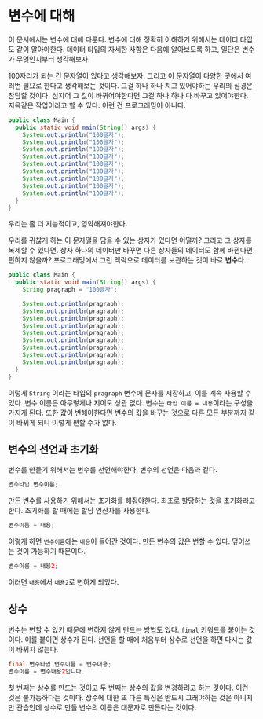 # 변수에 대해
이 문서에서는 변수에 대해 다룬다. 변수에 대해 정확히 이해하기 위해서는 데이터 타입도 같이 알아야한다. 데이터 타입의 자세한 사항은 다음에 알아보도록 하고, 일단은 변수가 무엇인지부터 생각해보자.

100자리가 되는 긴 문자열이 있다고 생각해보자. 그리고 이 문자열이 다양한 곳에서 여러번 필요로 한다고 생각해보는 것이다. 그걸 하나 하나 치고 있어야하는 우리의 심경은 참담할 것이다. 심지어 그 값이 바뀌어야한다면 그걸 하나 하나 다 바꾸고 있어야한다. 지옥같은 작업이라고 할 수 있다. 이런 건 프로그래밍이 아니다.

```java
public class Main {
  public static void main(String[] args) {
    System.out.println("100글자");
    System.out.println("100글자");
    System.out.println("100글자");
    System.out.println("100글자");
    System.out.println("100글자");
    System.out.println("100글자");
    System.out.println("100글자");
    System.out.println("100글자");
    System.out.println("100글자");
  }
}
```

우리는 좀 더 지능적이고, 영악해져야한다.

우리를 귀찮게 하는 이 문자열을 담을 수 있는 상자가 있다면 어떨까? 그리고 그 상자를 복제할 수 있다면. 상자 하나의 데이터만 바꾸면 다른 상자들의 데이터도 함께 바뀐다면 편하지 않을까? 프로그래밍에서 그런 맥락으로 데이터를 보관하는 것이 바로 **변수**다.

```java
public class Main {
  public static void main(String[] args) {
    String pragraph = "100글자";

    System.out.println(pragraph);
    System.out.println(pragraph);
    System.out.println(pragraph);
    System.out.println(pragraph);
    System.out.println(pragraph);
    System.out.println(pragraph);
    System.out.println(pragraph);
    System.out.println(pragraph);
    System.out.println(pragraph);
  }
}
```

이렇게 `String` 이라는 타입의 `pragraph` 변수에 문자를 저장하고, 이를 계속 사용할 수 있다. 변수 이름은 아무렇게나 지어도 상관 없다. 변수는 `타입 이름 = 내용`이라는 구성을 가지게 된다. 또한 값이 변해야한다면 변수의 값을 바꾸는 것으로 다른 모든 부분까지 같이 바뀌게 되니 이렇게 편할 수가 없다.

## 변수의 선언과 초기화
변수를 만들기 위해서는 변수를 선언해야한다. 변수의 선언은 다음과 같다.

```java
변수타입 변수이름;
```

만든 변수를 사용하기 위해서는 초기화를 해줘야한다. 최초로 할당하는 것을 초기화라고 한다. 초기화를 할 때에는 할당 연산자를 사용한다.

```java
변수이름 = 내용;
```

이렇게 하면 `변수이름`에는 `내용`이 들어간 것이다. 만든 변수의 값은 변할 수 있다. 덮어쓰는 것이 가능하기 때문이다.

```java
변수이름 = 내용2;
```

이러면 `내용`에서 `내용2`로 변하게 되었다.

## 상수
변수는 변할 수 있기 때문에 변하지 않게 만드는 방법도 있다. `final` 키워드를 붙이는 것이다. 이를 붙이면 상수가 된다. 선언을 할 때에 처음부터 상수로 선언을 하면 다시는 값이 바뀌지 않는다.

```java
final 변수타입 변수이름 = 변수내용;
변수이름 = 변수내용2입니다.
```

첫 번째는 상수를 만드는 것이고 두 번째는 상수의 값을 변경하려고 하는 것이다. 이런 것은 불가능하다는 것이다. 상수에 대한 또 다른 특징은 반드시 그래야하는 것은 아니지만 관습인데 상수로 만들 변수의 이름은 대문자로 만든다는 것이다.